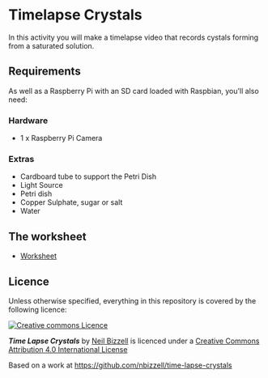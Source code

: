 # Timelapse Crystals

In this activity you will make a timelapse video that records cystals forming from a saturated solution. 

## Requirements
As well as a Raspberry Pi with an SD card loaded with Raspbian, you'll also need:

### Hardware

- 1 x Raspberry Pi Camera

### Extras

- Cardboard tube to support the Petri Dish
- Light Source
- Petri dish
- Copper Sulphate, sugar or salt
- Water

## The worksheet

- [Worksheet](worksheet.md)

## Licence

Unless otherwise specified, everything in this repository is covered by the following licence:

[![Creative commons Licence](http://i.creativecommons.org/l/by-sa/4.0/88x31.png)](http://creativecommons.org/licenses/by-sa/4.0/)

***Time Lapse Crystals*** by [Neil Bizzell](https://twitter.com/NeilBizzell) is licenced under a [Creative Commons Attribution 4.0 International License](http://creativecommons.org/licenses/by-sa/4.0/)

Based on a work at https://github.com/nbizzell/time-lapse-crystals
